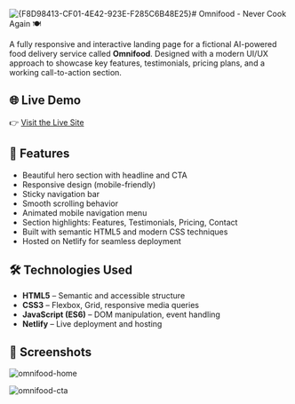 ![{F8D98413-CF01-4E42-923E-F285C6B48E25}](https://github.com/user-attachments/assets/8f9f8c7f-db55-4f19-b315-1d0dc789addb)# Omnifood - Never Cook Again 🍽️

A fully responsive and interactive landing page for a fictional AI-powered food delivery service called **Omnifood**. Designed with a modern UI/UX approach to showcase key features, testimonials, pricing plans, and a working call-to-action section.

## 🌐 Live Demo

👉 [Visit the Live Site](https://omnifood-heta.netlify.app/)

## 🚀 Features

- Beautiful hero section with headline and CTA
- Responsive design (mobile-friendly)
- Sticky navigation bar
- Smooth scrolling behavior
- Animated mobile navigation menu
- Section highlights: Features, Testimonials, Pricing, Contact
- Built with semantic HTML5 and modern CSS techniques
- Hosted on Netlify for seamless deployment

## 🛠️ Technologies Used

- **HTML5** – Semantic and accessible structure
- **CSS3** – Flexbox, Grid, responsive media queries
- **JavaScript (ES6)** – DOM manipulation, event handling
- **Netlify** – Live deployment and hosting

## 📸 Screenshots

![omnifood-home](https://github.com/user-attachments/assets/26ac340b-e69d-4ebd-b359-2228f132a622)


![omnifood-cta](https://github.com/user-attachments/assets/1706e837-22df-41cc-9193-d3fa6d3ee642)


